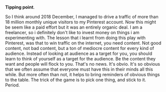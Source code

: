 **Tipping point**.

So I think around 2018 December, I managed to drive a traffic of more than 18 million monthly unique visitors to my Pinterest account. Now this might be seem like a paid effort but it was an entirely organic deal. I am a freelancer, so i definitely don't like to invest money on things i am experimenting with. The lesson that i learnt from doing this play with Pinterest, was that to win traffic on the internet, you need content. Not good content, not bad content, but a ton of mediocre content for every kind of audience. Instead of looking at audience as a target for you, you should learn to think of yourself as a target for the audience. Be the content they want and people will flock to you. That's no news. It's obvio. It's so obvious that we often assume that everyone must have this in their minds all this while. But more often than not, it helps to bring reminders of obvious things to the table. The trick of the game is to pick one thing, and stick to it. Period.

